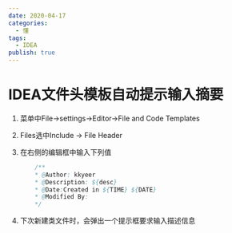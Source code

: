 ```yaml
---
date: 2020-04-17
categories:
  - 懂
tags:
  - IDEA
publish: true
---
```


# IDEA文件头模板自动提示输入摘要

1. 菜单中File->settings->Editor->File and Code Templates
2. Files选中Include -> File Header
3. 在右侧的编辑框中输入下列值

    ```java
        /**
        * @Author: kkyeer
        * @Description: ${desc}
        * @Date:Created in ${TIME} ${DATE}
        * @Modified By:
        */
    ```

4. 下次新建类文件时，会弹出一个提示框要求输入描述信息
